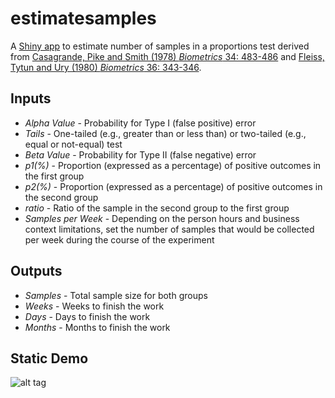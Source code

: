 # estimatesamples
A [Shiny app](http://shiny.rstudio.com/) to estimate number of samples in a proportions test derived from [Casagrande, Pike and Smith (1978) *Biometrics* 34: 483-486](http://www.jstor.org/stable/2530613?seq=1#page_scan_tab_contents) and [Fleiss, Tytun and Ury (1980) *Biometrics* 36: 343-346](http://www.jstor.org/stable/2529990?seq=1#page_scan_tab_contents). 

## Inputs

* *Alpha Value* - Probability for Type I (false positive) error
* *Tails* - One-tailed (e.g., greater than or less than) or two-tailed (e.g., equal or not-equal) test
* *Beta Value* - Probability for Type II (false negative) error
* *p1(%)* - Proportion (expressed as a percentage) of positive outcomes in the first group
* *p2(%)* - Proportion (expressed as a percentage) of positive outcomes in the second group
* *ratio* - Ratio of the sample in the second group to the first group
* *Samples per Week* - Depending on the person hours and business context limitations, set the number of samples that would be collected per week during the course of the experiment

## Outputs
* *Samples* - Total sample size for both groups
* *Weeks* - Weeks to finish the work
* *Days* - Days to finish the work
* *Months* - Months to finish the work

## Static Demo
![alt tag](https://cloud.githubusercontent.com/assets/996985/7919346/412c0f78-085d-11e5-96d1-d948d7c99d70.PNG)
